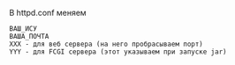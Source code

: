 В httpd.conf меняем
```
ВАШ_ИСУ 
ВАША_ПОЧТА
XXX - для веб сервера (на него пробрасываем порт)
YYY - для FCGI сервера (этот указываем при запуске jar)
```
